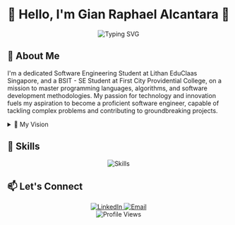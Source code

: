 
<div align="center">
  <h1>👋 Hello, I'm Gian Raphael Alcantara 👋</h1>
</div>
<div align="center">
  <img src="https://readme-typing-svg.herokuapp.com?font=Fira+Code&pause=1000&color=2E9EFF&center=true&vCenter=true&width=435&lines=Software+Engineering+Student;Passionate+Innovator;Problem+Solver;Tech+Enthusiast" alt="Typing SVG" />
</div>

## 🚀 About Me

I'm a dedicated Software Engineering Student at Lithan EduClaas Singapore, and a BSIT - SE Student at First City Providential College, on a mission to master programming languages, algorithms, and software development methodologies. My passion for technology and innovation fuels my aspiration to become a proficient software engineer, capable of tackling complex problems and contributing to groundbreaking projects.

<details>
<summary>🌟 My Vision</summary>
<br>
My vision extends beyond mere academic excellence; I aim to leverage my skills to create impactful solutions that address real-world challenges, whether it's enhancing user experiences, optimizing system performance, or revolutionizing industries through cutting-edge software solutions.
</details>

## 💼 Skills

<div align="center">
  <p align="center">
    <img src="https://skillicons.dev/icons?i=html,css,js,react,tailwind,java,spring,php,laravel,bootstrap,mysql" alt="Skills" />
  </p>
</div>

## 📫 Let's Connect

<div align="center">
  <a href="https://www.linkedin.com/in/gian-alcantara-7293282a9/">
    <img src="https://img.shields.io/badge/LinkedIn-0077B5?style=for-the-badge&logo=linkedin&logoColor=white" alt="LinkedIn" />
  </a>
  <a href="mailto:raphaelalcantara51@gmail.com">
    <img src="https://img.shields.io/badge/Email-D14836?style=for-the-badge&logo=gmail&logoColor=white" alt="Email" />
  </a>
</div>

<div align="center">
  <img src="https://komarev.com/ghpvc/?username=YourGitHubUsername&style=flat-square&color=blue" alt="Profile Views" />
</div>

